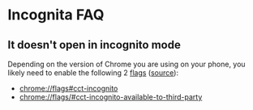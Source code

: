# Incognita FAQ

## It doesn't open in incognito mode

Depending on the version of Chrome you are using on your phone,
you likely need to enable the following 2
[flags](https://developer.chrome.com/docs/web-platform/chrome-flags/)
([source](https://stackoverflow.com/a/72540492)):

* [chrome://flags#cct-incognito](chrome://flags#cct-incognito)
* [chrome://flags/#cct-incognito-available-to-third-party](chrome://flags/#cct-incognito-available-to-third-party)
